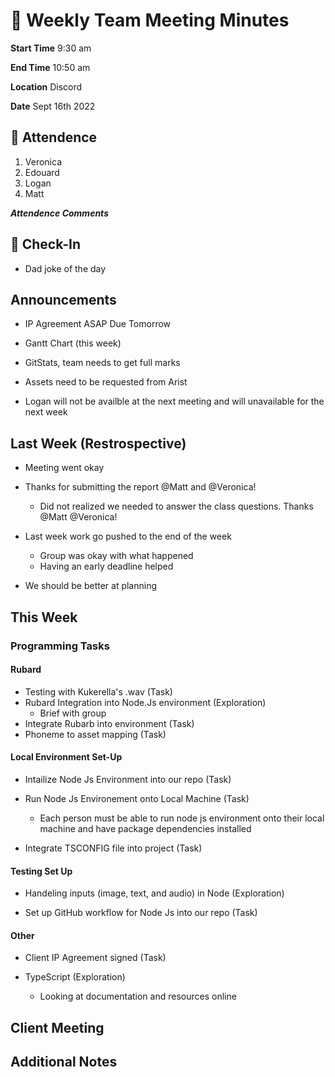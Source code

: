 # 🚀 Weekly Team Meeting Minutes

**Start Time** 9:30 am

**End Time** 10:50 am

**Location** Discord

**Date** Sept 16th 2022

## 👋 Attendence

1. Veronica
2. Edouard
3. Logan
4. Matt

***Attendence Comments***

## 🧸 Check-In

- Dad joke of the day

## Announcements

- IP Agreement ASAP Due Tomorrow

- Gantt Chart (this week)

- GitStats, team needs to get full marks

- Assets need to be requested from Arist

- Logan will not be availble at the next meeting and will unavailable for the next week
  
## Last Week (Restrospective)

- Meeting went okay

- Thanks for submitting the report @Matt and @Veronica!
  - Did not realized we needed to answer the class questions. Thanks @Matt @Veronica!

- Last week work go pushed to the end of the week
  - Group was okay with what happened
  - Having an early deadline helped

- We should be better at planning

## This Week  

### Programming Tasks

#### Rubard

- Testing with Kukerella's .wav (Task)
- Rubard Integration into Node.Js environment (Exploration)
  - Brief with group
- Integrate Rubarb into environment (Task)
- Phoneme to asset mapping (Task)


#### Local Environment Set-Up

- Intailize Node Js Environment into our repo (Task)

- Run Node Js Environement onto Local Machine (Task)
  - Each person must be able to run node js environment onto their local machine and have package dependencies installed

- Integrate TSCONFIG file into project (Task)
  
#### Testing Set Up

- Handeling inputs (image, text, and audio) in Node (Exploration)

- Set up GitHub workflow for Node Js into our repo (Task)

#### Other 

- Client IP Agreement signed (Task)

- TypeScript (Exploration)
  - Looking at documentation and resources online

## Client Meeting

## Additional Notes